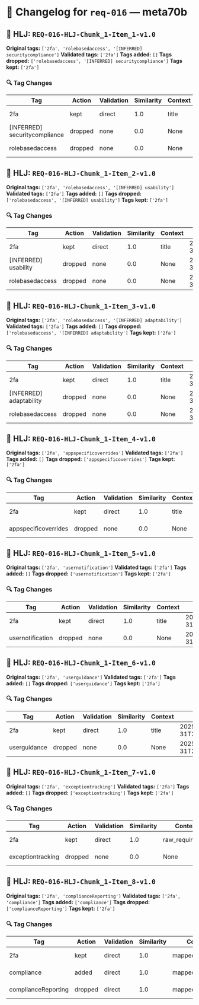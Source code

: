 # 📝 Changelog for `req-016` — **meta70b**

## 🔹 HLJ: `REQ-016-HLJ-Chunk_1-Item_1-v1.0`

**Original tags:** `['2fa', 'rolebasedaccess', '[INFERRED] securitycompliance']`
**Validated tags:** `['2fa']`
**Tags added:** `[]`
**Tags dropped:** `['rolebasedaccess', '[INFERRED] securitycompliance']`
**Tags kept:** `['2fa']`

### 🔍 Tag Changes
| Tag | Action   | Validation | Similarity | Context | Timestamp |
|-----|----------|------------|------------|---------|-----------|
| 2fa | kept | direct | 1.0 | title | 2025-05-31T23:58:13.904680Z |
| [INFERRED] securitycompliance | dropped | none | 0.0 | None | 2025-05-31T23:58:14.160850Z |
| rolebasedaccess | dropped | none | 0.0 | None | 2025-05-31T23:58:14.033194Z |

## 🔹 HLJ: `REQ-016-HLJ-Chunk_1-Item_2-v1.0`

**Original tags:** `['2fa', 'rolebasedaccess', '[INFERRED] usability']`
**Validated tags:** `['2fa']`
**Tags added:** `[]`
**Tags dropped:** `['rolebasedaccess', '[INFERRED] usability']`
**Tags kept:** `['2fa']`

### 🔍 Tag Changes
| Tag | Action   | Validation | Similarity | Context | Timestamp |
|-----|----------|------------|------------|---------|-----------|
| 2fa | kept | direct | 1.0 | title | 2025-05-31T23:58:14.164603Z |
| [INFERRED] usability | dropped | none | 0.0 | None | 2025-05-31T23:58:14.417030Z |
| rolebasedaccess | dropped | none | 0.0 | None | 2025-05-31T23:58:14.289768Z |

## 🔹 HLJ: `REQ-016-HLJ-Chunk_1-Item_3-v1.0`

**Original tags:** `['2fa', 'rolebasedaccess', '[INFERRED] adaptability']`
**Validated tags:** `['2fa']`
**Tags added:** `[]`
**Tags dropped:** `['rolebasedaccess', '[INFERRED] adaptability']`
**Tags kept:** `['2fa']`

### 🔍 Tag Changes
| Tag | Action   | Validation | Similarity | Context | Timestamp |
|-----|----------|------------|------------|---------|-----------|
| 2fa | kept | direct | 1.0 | title | 2025-05-31T23:58:14.421449Z |
| [INFERRED] adaptability | dropped | none | 0.0 | None | 2025-05-31T23:58:14.678614Z |
| rolebasedaccess | dropped | none | 0.0 | None | 2025-05-31T23:58:14.546560Z |

## 🔹 HLJ: `REQ-016-HLJ-Chunk_1-Item_4-v1.0`

**Original tags:** `['2fa', 'appspecificoverrides']`
**Validated tags:** `['2fa']`
**Tags added:** `[]`
**Tags dropped:** `['appspecificoverrides']`
**Tags kept:** `['2fa']`

### 🔍 Tag Changes
| Tag | Action   | Validation | Similarity | Context | Timestamp |
|-----|----------|------------|------------|---------|-----------|
| 2fa | kept | direct | 1.0 | title | 2025-05-31T23:58:14.682391Z |
| appspecificoverrides | dropped | none | 0.0 | None | 2025-05-31T23:58:14.809346Z |

## 🔹 HLJ: `REQ-016-HLJ-Chunk_1-Item_5-v1.0`

**Original tags:** `['2fa', 'usernotification']`
**Validated tags:** `['2fa']`
**Tags added:** `[]`
**Tags dropped:** `['usernotification']`
**Tags kept:** `['2fa']`

### 🔍 Tag Changes
| Tag | Action   | Validation | Similarity | Context | Timestamp |
|-----|----------|------------|------------|---------|-----------|
| 2fa | kept | direct | 1.0 | title | 2025-05-31T23:58:14.813110Z |
| usernotification | dropped | none | 0.0 | None | 2025-05-31T23:58:14.938542Z |

## 🔹 HLJ: `REQ-016-HLJ-Chunk_1-Item_6-v1.0`

**Original tags:** `['2fa', 'userguidance']`
**Validated tags:** `['2fa']`
**Tags added:** `[]`
**Tags dropped:** `['userguidance']`
**Tags kept:** `['2fa']`

### 🔍 Tag Changes
| Tag | Action   | Validation | Similarity | Context | Timestamp |
|-----|----------|------------|------------|---------|-----------|
| 2fa | kept | direct | 1.0 | title | 2025-05-31T23:58:14.942191Z |
| userguidance | dropped | none | 0.0 | None | 2025-05-31T23:58:15.069911Z |

## 🔹 HLJ: `REQ-016-HLJ-Chunk_1-Item_7-v1.0`

**Original tags:** `['2fa', 'exceptiontracking']`
**Validated tags:** `['2fa']`
**Tags added:** `[]`
**Tags dropped:** `['exceptiontracking']`
**Tags kept:** `['2fa']`

### 🔍 Tag Changes
| Tag | Action   | Validation | Similarity | Context | Timestamp |
|-----|----------|------------|------------|---------|-----------|
| 2fa | kept | direct | 1.0 | raw_requirement | 2025-05-31T23:58:15.131653Z |
| exceptiontracking | dropped | none | 0.0 | None | 2025-05-31T23:58:15.270568Z |

## 🔹 HLJ: `REQ-016-HLJ-Chunk_1-Item_8-v1.0`

**Original tags:** `['2fa', 'complianceReporting']`
**Validated tags:** `['2fa', 'compliance']`
**Tags added:** `['compliance']`
**Tags dropped:** `['complianceReporting']`
**Tags kept:** `['2fa']`

### 🔍 Tag Changes
| Tag | Action   | Validation | Similarity | Context | Timestamp |
|-----|----------|------------|------------|---------|-----------|
| 2fa | kept | direct | 1.0 | mapped_concepts | 2025-05-31T23:58:15.286703Z |
| compliance | added | direct | 1.0 | mapped_concepts | 2025-05-31T23:58:15.300654Z |
| complianceReporting | dropped | direct | 1.0 | mapped_concepts | 2025-05-31T23:58:15.300654Z |
